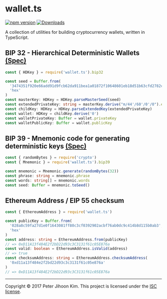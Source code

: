 wallet.ts
=========

[![npm version](https://badge.fury.io/js/wallet.ts.svg)](https://www.npmjs.com/package/wallet.ts)
[![Downloads](https://img.shields.io/npm/dm/wallet.ts.svg)](https://www.npmjs.com/package/wallet.ts)

A collection of utilities for building cryptocurrency wallets, written in TypeScript.

## BIP 32 - Hierarchical Deterministic Wallets [(Spec)](https://github.com/bitcoin/bips/blob/master/bip-0032.mediawiki)

```typescript
const { HDKey } = require('wallet.ts').bip32

const seed = Buffer.from(
  '3474351f920e66add91d9fcb62da911bea1a01872f10648601eb18d51b63cfd2782c5b29c3e9d219d6a83e9957512d7e16c0c6f69557c88cca43014d9d1abed2',
  'hex'
)
const masterKey: HDKey = HDKey.parseMasterSeed(seed)
const extendedPrivateKey: string = masterKey.derive("m/44'/60'/0'/0").extendedPrivateKey
const childKey: HDKey = HDKey.parseExtendedKey(extendedPrivateKey)
const wallet: HDKey = childKey.derive('0')
const walletPrivateKey: Buffer = wallet.privateKey
const walletPublicKey: Buffer = wallet.publicKey
```

## BIP 39 - Mnemonic code for generating deterministic keys [(Spec)](https://github.com/bitcoin/bips/blob/master/bip-0039.mediawiki)

```typescript
const { randomBytes } = require('crypto')
const { Mnemonic } = require('wallet.ts').bip39

const mnemonic = Mnemonic.generate(randomBytes(32))
const phrase: string = mnemonic.phrase
const words: string[] = mnemonic.words
const seed: Buffer = mnemonic.toSeed()
```

## Ethereum Address / EIP 55 checksum

```typescript
const { EthereumAddress } = require('wallet.ts')

const publicKey = Buffer.from(
  '028a8c59fa27d1e0f1643081ff80c3cf0392902acbf76ab0dc9c414b8d115b0ab3',
  'hex'
)
const address: string = EthereumAddress.from(publicKey)
// => 0xD11A13f484E2f2bD22d93c3C3131f61c05E876a
const valid: boolean = EthereumAddress.isValid(address)
// => true
const checksumAddress: string = EthereumAddress.checksumAddress(
  '0xd11a13f484e2f2bd22d93c3c3131f61c05e876a'
)
// => 0xD11A13f484E2f2bD22d93c3C3131f61c05E876a
```

- - -
Copyright © 2017 Peter Jihoon Kim. This project is licensed under the [ISC license](https://raw.githubusercontent.com/petejkim/wallet.ts/master/LICENSE).
